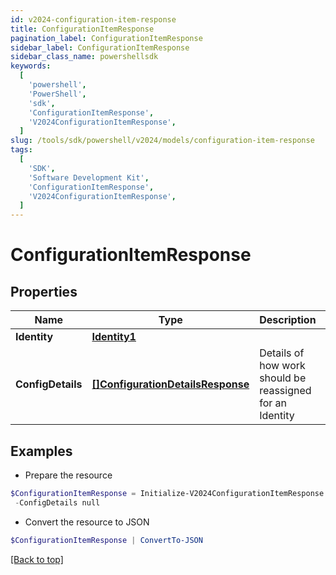 ```yaml
---
id: v2024-configuration-item-response
title: ConfigurationItemResponse
pagination_label: ConfigurationItemResponse
sidebar_label: ConfigurationItemResponse
sidebar_class_name: powershellsdk
keywords:
  [
    'powershell',
    'PowerShell',
    'sdk',
    'ConfigurationItemResponse',
    'V2024ConfigurationItemResponse',
  ]
slug: /tools/sdk/powershell/v2024/models/configuration-item-response
tags:
  [
    'SDK',
    'Software Development Kit',
    'ConfigurationItemResponse',
    'V2024ConfigurationItemResponse',
  ]
---
```


# ConfigurationItemResponse

## Properties

| Name | Type | Description | Notes |
| --- | --- | --- | --- |
| **Identity** | [**Identity1**](identity1) |  | [optional] |
| **ConfigDetails** | [**[]ConfigurationDetailsResponse**](configuration-details-response) | Details of how work should be reassigned for an Identity | [optional] |

## Examples

- Prepare the resource

```powershell
$ConfigurationItemResponse = Initialize-V2024ConfigurationItemResponse  -Identity null `
 -ConfigDetails null
```

- Convert the resource to JSON

```powershell
$ConfigurationItemResponse | ConvertTo-JSON
```

[[Back to top]](#)
